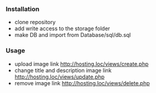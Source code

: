 ### Installation
- clone repository
- add write access to the storage folder
- make DB and import from Database/sql/db.sql

### Usage
- upload image link http://hosting.loc/views/create.php
- change title and description image link http://hosting.loc/views/update.php
- remove image link http://hosting.loc/views/delete.php
